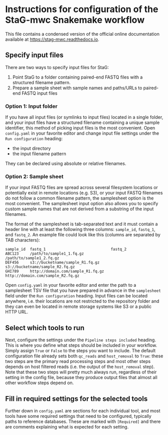 # Instructions for configuration of the StaG-mwc Snakemake workflow
This file contains a condensed version of the official online documentation
available at https://stag-mwc.readthedocs.io.

## Specify input files
There are two ways to specify input files for StaG:

  1. Point StaG to a folder containing paired-end FASTQ files with a structured filename pattern.
  2. Prepare a sample sheet with sample names and paths/URLs to paired-end FASTQ input files

### Option 1: Input folder
If you have all input files (or symlinks to input files) located in a single
folder, and your input files have a structured filename containing a unique
sample identifier, this method of picking input files is the most convenient.
Open `config.yaml` in your favorite editor and change input file settings
under the `Run configuration` heading: 

 - the input directory
 - the input filename pattern

They can be declared using absolute or relative filenames. 

### Option 2: Sample sheet
If your input FASTQ files are spread across several filesystem locations or
potentially exist in remote locations (e.g. S3), or your input FASTQ filenames
do not follow a common filename pattern, the samplesheet option is the most
convenient. The samplesheet input option also allows you to specify custom
sample names that are not derived from a substring of the input filenames.

The format of the samplesheet is tab-separated text and it must contain a
header line with at least the following three columns: `sample_id`,
`fastq_1`, and `fastq_2`. An example file could look like this (columns are
separated by TAB characters):

    sample_id  fastq_1                             fastq_2
    ABC123     /path/to/sample1_1.fq.gz            /path/to/sample1_2.fq.gz
    DEF456     s3://bucketname/sample_R1.fq.gz     s3://bucketname/sample_R2.fq.gz
    GHI789     http://domain.com/sample_R1.fq.gz   http://domain.com/sample_R2.fq.gz

Open `config.yaml` in your favorite editor and enter the path to a
samplesheet TSV file that you have prepared in advance in the `samplesheet`
field under the `Run configuration` heading. Input files can be located
anywhere, i.e. their locations are not restricted to the repository folder and
they can even be located in remote storage systems like S3 or a public HTTP
URL.

## Select which tools to run
Next, configure the settings under the `Pipeline steps included` heading. This
is where you define what steps should be included in your workflow. Simply
assign `True` or `False` to the steps you want to include. The default
configuration file already sets both `qc_reads` and `host_removal` to `True`:
these two steps are the primary read processing steps and most other steps
depends on host filtered reads (i.e. the output of the `host_removal` step).
Note that these two steps will pretty much always run, regardless of their
setting in the config file, because they produce output files that almost all
other workflow steps depend on. 

## Fill in required settings for the selected tools
Further down in `config.yaml` are sections for each individual tool, and most
tools have some required settings that need to be configured, typically paths
to reference databases. These are marked with `[Required]` and there are
comments explaining what is expected for each setting.
